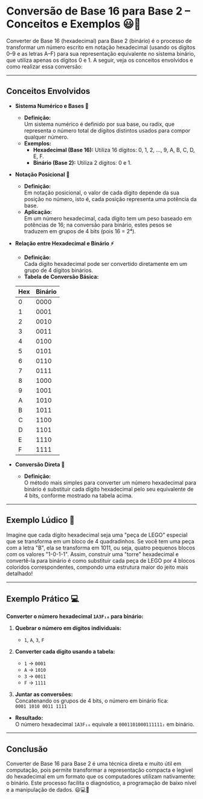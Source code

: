 # Conversão de Base 16 para Base 2 – Conceitos e Exemplos 😃🔢

Converter de Base 16 (hexadecimal) para Base 2 (binário) é o processo de transformar um número escrito em notação hexadecimal (usando os dígitos 0–9 e as letras A–F) para sua representação equivalente no sistema binário, que utiliza apenas os dígitos 0 e 1. A seguir, veja os conceitos envolvidos e como realizar essa conversão:

---

## Conceitos Envolvidos

- **Sistema Numérico e Bases 📐**
  - **Definição:**  
    Um sistema numérico é definido por sua base, ou radix, que representa o número total de dígitos distintos usados para compor qualquer número.
  - **Exemplos:**  
    - **Hexadecimal (Base 16):** Utiliza 16 dígitos: 0, 1, 2, ..., 9, A, B, C, D, E, F.
    - **Binário (Base 2):** Utiliza 2 dígitos: 0 e 1.

- **Notação Posicional 🔣**
  - **Definição:**  
    Em notação posicional, o valor de cada dígito depende da sua posição no número, isto é, cada posição representa uma potência da base.  
  - **Aplicação:**  
    Em um número hexadecimal, cada dígito tem um peso baseado em potências de 16; na conversão para binário, estes pesos se traduzem em grupos de 4 bits (pois 16 = 2⁴).

- **Relação entre Hexadecimal e Binário ⚡**
  - **Definição:**  
    Cada dígito hexadecimal pode ser convertido diretamente em um grupo de 4 dígitos binários.  
  - **Tabela de Conversão Básica:**

  | Hex | Binário  |
  |-----|----------|
  | 0   | 0000     |
  | 1   | 0001     |
  | 2   | 0010     |
  | 3   | 0011     |
  | 4   | 0100     |
  | 5   | 0101     |
  | 6   | 0110     |
  | 7   | 0111     |
  | 8   | 1000     |
  | 9   | 1001     |
  | A   | 1010     |
  | B   | 1011     |
  | C   | 1100     |
  | D   | 1101     |
  | E   | 1110     |
  | F   | 1111     |

- **Conversão Direta 🔄**
  - **Definição:**  
    O método mais simples para converter um número hexadecimal para binário é substituir cada dígito hexadecimal pelo seu equivalente de 4 bits, conforme mostrado na tabela acima.

---

## Exemplo Lúdico 🎲

Imagine que cada dígito hexadecimal seja uma "peça de LEGO" especial que se transforma em um bloco de 4 quadradinhos. Se você tem uma peça com a letra "B", ela se transforma em 1011, ou seja, quatro pequenos blocos com os valores "1-0-1-1". Assim, construir uma "torre" hexadecimal e convertê-la para binário é como substituir cada peça de LEGO por 4 blocos coloridos correspondentes, compondo uma estrutura maior do jeito mais detalhado!

---

## Exemplo Prático 💻

**Converter o número hexadecimal `1A3F₁₆` para binário:**

1. **Quebrar o número em dígitos individuais:**  
   - `1`, `A`, `3`, `F`

2. **Converter cada dígito usando a tabela:**  
   - `1` → `0001`  
   - `A` → `1010`  
   - `3` → `0011`  
   - `F` → `1111`

3. **Juntar as conversões:**  
   Concatenando os grupos de 4 bits, o número em binário fica:  
   `0001 1010 0011 1111`

- **Resultado:**  
  O número hexadecimal `1A3F₁₆` equivale a `0001101000111111₂` em binário.

---

## Conclusão

Converter de Base 16 para Base 2 é uma técnica direta e muito útil em computação, pois permite transformar a representação compacta e legível do hexadecimal em um formato que os computadores utilizam nativamente: o binário. Este processo facilita o diagnóstico, a programação de baixo nível e a manipulação de dados. 😃💻🔢